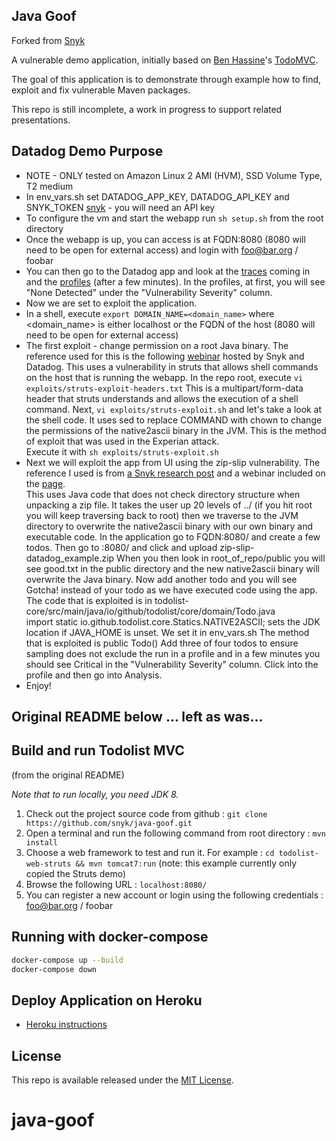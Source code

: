## Java Goof

Forked from [Snyk](https://github.com/snyk/java-goof)  

A vulnerable demo application, initially based on [Ben Hassine](https://github.com/benas/)'s [TodoMVC](https://github.com/benas/todolist-mvc).

The goal of this application is to demonstrate through example how to find, exploit and fix vulnerable Maven packages.

This repo is still incomplete, a work in progress to support related presentations.

Datadog Demo Purpose
--

* NOTE - ONLY tested on Amazon Linux 2 AMI (HVM), SSD Volume Type, T2 medium
* In env_vars.sh set DATADOG_APP_KEY, DATADOG_API_KEY and SNYK_TOKEN
[snyk](https://support.snyk.io/hc/en-us/articles/360003812538-Install-the-Snyk-CLI) -
you will need an API key
* To configure the vm and start the webapp run `sh setup.sh` from the root directory
* Once the webapp is up, you can access is at FQDN:8080 (8080 will need to be
open for external access) and login with foo@bar.org / foobar
* You can then go to the Datadog app and look at the
[traces](https://app.datadoghq.com/apm/traces) coming in and the
[profiles](https://app.datadoghq.com/profiling) (after a few minutes).  In the
profiles, at first, you will see "None Detected" under the "Vulnerability
Severity" column.  
* Now we are set to exploit the application.  
* In a shell, execute `export DOMAIN_NAME=<domain_name>` where
<domain_name> is either localhost or the FQDN of the host (8080 will need to be
open for external access)
* The first exploit - change permission on a root Java binary.  The reference
used for this is the following [webinar](https://www.youtube.com/watch?v=oEFAQZXYpfQ)
 hosted by Snyk and Datadog.  This uses a vulnerability in struts that allows
 shell commands on the host that is running the webapp.  In the repo root,
 execute `vi exploits/struts-exploit-headers.txt`  This is a multipart/form-data
 header that struts understands and allows the execution of a shell command.  Next,
 `vi exploits/struts-exploit.sh` and let's take a look at the shell code.  It uses
 sed to replace COMMAND with chown to change the permissions of the native2ascii
 binary in the JVM.  This is the method of exploit that was used in the Experian attack.  
 Execute it with `sh exploits/struts-exploit.sh`
 * Next we will exploit the app from UI using the zip-slip vulnerability.  The
 reference I used is from
 [a Snyk research post](https://snyk.io/research/zip-slip-vulnerability) and a
 webinar included on the [page](https://www.youtube.com/watch?v=l1MT5lr4p9o).  
 This uses Java code that does not check directory structure when unpacking a
 zip file.  It takes the user up 20 levels of ../ (if you hit root you will
   keep traversing back to root) then we traverse to the JVM directory to
   overwrite the native2ascii binary with our own binary and executable code.  In
   the application go to FQDN:8080/ and create a few todos.  Then go to
   <FQDN>:8080/ and click and upload zip-slip-datadog_example.zip  When you then
   look in root_of_repo/public you will see good.txt in the public directory and the new
   native2ascii binary will overwrite the Java binary.  Now add another todo
   and you will see Gotcha! instead of your todo as we have executed code using
   the app.  The code that is exploited is in
   todolist-core/src/main/java/io/github/todolist/core/domain/Todo.java  
   import static io.github.todolist.core.Statics.NATIVE2ASCII; sets the JDK
   location if JAVA_HOME is unset.  We set it in env_vars.sh  The method that is
   exploited is public Todo()  Add three of four todos to ensure sampling does
   not exclude the run in a profile and in a few minutes you should see Critical
   in the "Vulnerability Severity" column.  Click into the profile and then go
   into Analysis.
  * Enjoy!


Original README below ... left as was...
--

## Build and run Todolist MVC

(from the original README)

*Note that to run locally, you need JDK 8.*

1.  Check out the project source code from github : `git clone https://github.com/snyk/java-goof.git`
2.  Open a terminal and run the following command from root directory : `mvn install`
3.  Choose a web framework to test and run it. For example : `cd todolist-web-struts && mvn tomcat7:run` (note: this example currently only copied the Struts demo)
4.  Browse the following URL : `localhost:8080/`
5.  You can register a new account or login using the following credentials : foo@bar.org / foobar

## Running with docker-compose
```bash
docker-compose up --build
docker-compose down
```

## Deploy Application on Heroku

- [Heroku instructions](DEPLOY_HEROKU.md)

## License
This repo is available released under the [MIT License](http://opensource.org/licenses/mit-license.php/).
# java-goof
